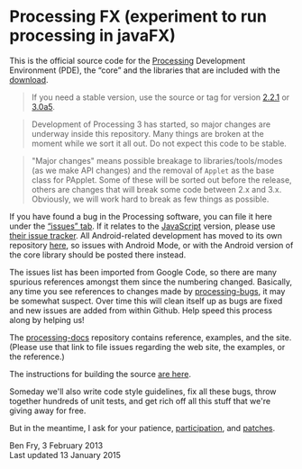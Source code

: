 Processing FX (experiment to run processing in javaFX)
======================================================

This is the official source code for the [Processing](http://processing.org) Development Environment (PDE), 
the “core” and the libraries that are included with the [download](http://processing.org/download). 

> If you need a stable version, use the source or tag for version [2.2.1](https://github.com/processing/processing/releases/tag/processing-0227-2.2.1) or [3.0a5](https://github.com/processing/processing/releases/tag/processing-0232-3.0a5).

> Development of Processing 3 has started, so major changes are underway inside this repository. Many things are broken at the moment while we sort it all out. Do not expect this code to be stable. 

> "Major changes" means possible breakage to libraries/tools/modes (as we make API changes) and the removal of `Applet` as the base class for PApplet. Some of these will be sorted out before the release, others are changes that will break some code between 2.x and 3.x. Obviously, we will work hard to break as few things as possible.

If you have found a bug in the Processing software, you can file it here under the [“issues” tab](https://github.com/processing/processing/issues). 
If it relates to the [JavaScript](http://processingjs.org) version, please use [their issue tracker](https://github.com/processing-js/processing-js/issues).
All Android-related development has moved to its own repository [here](https://github.com/processing/processing-android), 
so issues with Android Mode, or with the Android version of the core library should be posted there instead.

The issues list has been imported from Google Code, so there are many spurious references 
amongst them since the numbering changed. Basically, any time you see references to 
changes made by [processing-bugs](https://github.com/processing-bugs), it may be somewhat suspect.
Over time this will clean itself up as bugs are fixed and new issues are added from within Github.
Help speed this process along by helping us!

The [processing-docs](https://github.com/processing/processing-docs/) repository contains reference, examples, and the site. 
(Please use that link to file issues regarding the web site, the examples, or the reference.)

The instructions for building the source [are here](https://github.com/processing/processing/wiki/Build-Instructions).

Someday we'll also write code style guidelines, fix all these bugs, 
throw together hundreds of unit tests, 
and get rich off all this stuff that we're giving away for free.

But in the meantime, I ask for your patience, 
[participation](https://github.com/processing/processing/wiki/Project-List), 
and [patches](https://github.com/processing/processing/pulls).

Ben Fry, 3 February 2013  
Last updated 13 January 2015
